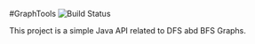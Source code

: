 #GraphTools
![Build Status](https://travis-ci.org/psenger/GraphTools.png "Build Status" )

This project is a simple Java API related to DFS abd BFS Graphs.
